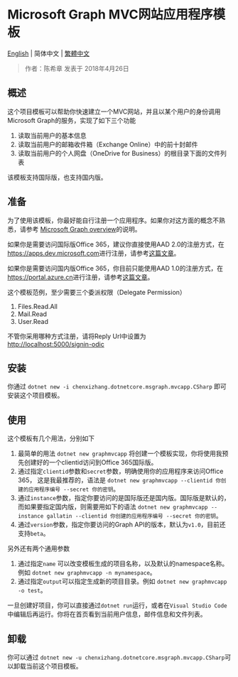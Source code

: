 # Microsoft Graph MVC网站应用程序模板

[English](https://github.com/chenxizhang/dotnetcore-office365dev-templates/blob/master/dotnetcore-graph-mvcapp/README.md) | 简体中文 | [繁體中文](https://github.com/chenxizhang/dotnetcore-office365dev-templates/blob/master/dotnetcore-graph-mvcapp/lang/zh-tw/README.md)

> 作者：陈希章 发表于 2018年4月26日

## 概述

这个项目模板可以帮助你快速建立一个MVC网站，并且以某个用户的身份调用Microsoft Graph的服务，实现了如下三个功能

1. 读取当前用户的基本信息
1. 读取当前用户的邮箱收件箱（Exchange Online）中的前十封邮件
1. 读取当前用户的个人网盘（OneDrive for Business）的根目录下面的文件列表

该模板支持国际版，也支持国内版。

## 准备

为了使用该模板，你最好能自行注册一个应用程序。如果你对这方面的概念不熟悉，请参考 [Microsoft Graph overview](https://github.com/chenxizhang/office365dev/blob/master/docs/microsoftgraphoverview.md)的说明。

如果你是需要访问国际版Office 365，建议你直接使用AAD 2.0的注册方式，在<https://apps.dev.microsoft.com>进行注册，请参考[这篇文章](https://github.com/chenxizhang/office365dev/blob/master/docs/applicationregisteration2.0.md)。

如果你是需要访问国内版Office 365，你目前只能使用AAD 1.0的注册方式，在<https://portal.azure.cn>进行注册，请参考[这篇文章](https://github.com/chenxizhang/office365dev/blob/master/docs/applicationregisteration.md)。

这个模板范例，至少需要三个委派权限（Delegate Permission）

1. Files.Read.All
1. Mail.Read
1. User.Read

不管你采用哪种方式注册，请将Reply Url中设置为 <http://localhost:5000/signin-odic>

## 安装

你通过 `dotnet new -i chenxizhang.dotnetcore.msgraph.mvcapp.CSharp` 即可安装这个项目模板。

## 使用

这个模板有几个用法，分别如下

1. 最简单的用法 `dotnet new graphmvcapp` 将创建一个模板实现，你将使用我预先创建好的一个clientid访问到Office 365国际版。
1. 通过指定`clientid`参数和`secret`参数，明确使用你的应用程序来访问Office 365， 这是我最推荐的，语法是 `dotnet new graphmvcapp --clientid 你创建的应用程序编号 --secret 你的密钥`。
1. 通过`instance`参数，指定你要访问的是国际版还是国内版。国际版是默认的，而如果要指定国内版，则需要用如下的语法 `dotnet new graphmvcapp --instance gallatin --clientid 你创建的应用程序编号 --secret 你的密钥`。
1. 通过`version`参数，指定你要访问的Graph API的版本，默认为`v1.0`，目前还支持`beta`。

另外还有两个通用参数

1. 通过指定`name` 可以改变模板生成的项目名称，以及默认的namespace名称。例如 `dotnet new graphmvcapp -n mynamespace`。
1. 通过指定`output`可以指定生成新的项目目录。例如 `dotnet new graphmvcapp -o test`。

一旦创建好项目，你可以直接通过`dotnet run`运行，或者在`Visual Studio Code`中编辑后再运行。你将在首页看到当前用户信息，邮件信息和文件列表。

## 卸载

你可以通过 `dotnet new -u chenxizhang.dotnetcore.msgraph.mvcapp.CSharp`可以卸载当前这个项目模板。